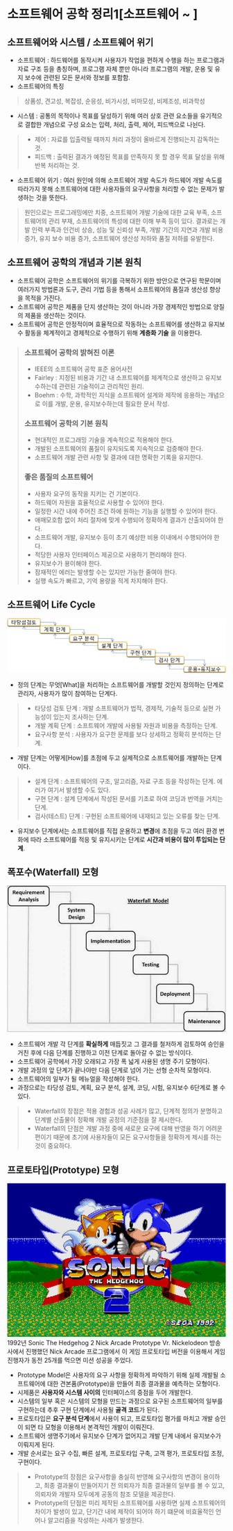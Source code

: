 # 소프트웨어 공학 정리1[소프트웨어 ~ ]
## 소프트웨어와 시스템 / 소프트웨어 위기
- 소프트웨어 : 하드웨어를 동작시켜 사용자가 작업을 편하게 수행을 하는 프로그램과 자료 구조 등을 총칭하며, 프로그램 자체 뿐만 아니라 프로그램의 개발, 운용 및 유지 보수에 관련된 모든 문서와 정보를 포함함.
- 소프트웨어의 특징
> 상품성, 견고성, 복잡성, 순응성, 비가시성, 비마모성, 비제조성, 비과학성
- 시스템 : 공통의 목적이나 목표를 달성하기 위해 여러 상호 관련 요소들을 유기적으로 결합한 개념으로 구성 요소는 입력, 처리, 출력, 제어, 피드백으로 나뉜다.
> - 제어 : 자료를 입출력될 때까지 처리 과정이 올바르게 진행되는지 감독하는 것.
> - 피드백 : 출력된 결과가 예정된 목표를 만족하지 못 할 경우 목표 달성을 위해 반복 처리하는 것.
- 소프트웨어 위기 : 여러 원인에 의해 소프트웨어 개발 속도가 하드웨어 개발 속도를 따라가지 못해 소프트웨어에 대한 사용자들의 요구사항을 처리할 수 없는 문제가 발생하는 것을 뜻한다.
> 원인으로는 프로그래밍에만 치중, 소프트웨어 개발 기술에 대한 교육 부족, 소프트웨어의 관리 부재, 소프트웨어의 특성에 대한 이해 부족 등이 있다.
> 결과로는 개발 인력 부족과 인건비 상승, 성능 및 신뢰성 부족, 개발 기간의 지연과 개발 비용 증가, 유지 보수 비용 증가, 소프트웨어 생산성 저하와 품질 저하를 유발한다.

## 소프트웨어 공학의 개념과 기본 원칙
- 소프트웨어 공학은 소프트웨어의 위기를 극복하기 위한 방안으로 연구된 학문이며 여러가지 방법론과 도구, 관리 기법 등을 통해서 소프트웨어의 품질과 생산성 향상을 목적을 가진다.
- 소프트웨어 공학은 제품을 단지 생산하는 것이 아니라 가장 경제적인 방법으로 양질의 제품을 생산하는 것이다.
- 소프트웨어 공학은 안정적이며 효율적으로 작동하는 소프트웨어를 생산하고 유지보수 활동을 체계적이고 경제적으로 수행하기 위해 **계층화 기술** 을 이용한다.

> ### 소프트웨어 공학의 밝혀진 이론
> - IEEE의 소프트웨어 공학 표준 용어사전
> - Fairley : 지정된 비용과 기간 내 소프트웨어를 체계적으로 생산하고 유지보수하는데 관련된 기술적이고 관리적인 원리.
> - Boehm : 수학, 과학적인 지식을 소프트웨어 설계와 제작에 응용하는 개념으로 이를 개발, 운용, 유지보수하는데 필요한 문서 작성.
> ### 소프트웨어 공학의 기본 원칙
> - 현대적인 프로그래밍 기술을 계속적으로 적용해야 한다.
> - 개발된 소프트웨어의 품질이 유지되도록 지속적으로 검증해야 한다.
> - 소프트웨어 개발 관련 사항 및 결과에 대한 명확한 기록을 유지한다.
> ### 좋은 품질의 소프트웨어
> - 사용자 요구의 동작을 지키는 건 기본이다.
> - 하드웨어 자원을 효율적으로 사용할 수 있어야 한다.
> - 일정한 시간 내에 주어진 조건 하에 원하는 기능을 실행할 수 있어야 한다.
> - 애매모호함 없이 처리 절차에 맞게 수행되어 정확하게 결과가 산출되어야 한다.
> - 소프트웨어 개발, 유지보수 등이 초기 예상한 비용 이내에서 수행되어야 한다.
> - 적당한 사용자 인터페이스 제공으로 사용하기 편리해야 한다.
> - 유지보수가 용이해야 한다.
> - 잠재적인 에러는 발생할 수는 있지만 가능한 줄여야 한다.
> - 실행 속도가 빠르고, 기억 용량을 적게 차지해야 한다.

## 소프트웨어 Life Cycle
![software_lifecycle](/Computer_Science_Documents/4_Software_Engineering/img/software_lifecycle.png "software_lifecycle")
- 정의 단계는 무엇[What]을 처리하는 소프트웨어를 개발할 것인지 정의하는 단계로 관리자, 사용자가 많이 참여하는 단계다.
> - 타당성 검토 단계 : 개발 소프트웨어가 법적, 경제적, 기술적 등으로 실현 가능성이 있는지 조사하는 단계.
> - 개발 계획 단계 : 소프트웨어 개발에 사용될 자원과 비용을 측정하는 단계.
> - 요구사항 분석 : 사용자가 요구한 문제를 보다 상세하고 정확히 분석하는 단계.
- 개발 단계는 어떻게[How]를 초점에 두고 실제적으로 소프트웨어를 개발하는 단계이다.
> - 설계 단계 : 소프트웨어의 구조, 알고리즘, 자료 구조 등을 작성하는 단계. 에러가 여기서 발생할 수도 있다.
> - 구현 단계 : 설계 단계에서 작성된 문서를 기초로 하여 코딩과 번역을 거치는 단계.
> - 검사(테스트) 단계 : 구현된 소프트웨어에 내재되고 있는 오류를 찾는 단계.
- 유지보수 단계에서는 소프트웨어를 직접 운용하고 **변경**에 초점을 두고 여러 환경 변화에 따라 소프트웨어를 적응 및 유지시키는 단계로 **시간과 비용이 많이 투입되는 단계**.

## 폭포수(Waterfall) 모형
![waterfall](/Computer_Science_Documents/4_Software_Engineering/img/waterfall.jpg "waterfall")
- 소프트웨어 개발 각 단계를 **확실하게** 매듭짓고 그 결과를 철저하게 검토하여 승인을 거친 후에 다음 단계를 진행하고 이전 단계로 돌아갈 수 없는 방식이다.
- 소프트웨어 공학에서 가장 오래되고 가장 폭 넓게 사용된 생명 주기 모형이다.
- 개발 과정의 앞 단계가 끝나야만 다음 단계로 넘어 가는 선형 순차적 모형이다.
- 소프트웨어의 일부가 될 메뉴얼을 작성해야 한다.
- 과정으로는 타당성 검토, 계획, 요구 분석, 설계, 코딩, 시험, 유지보수 6단계로 볼 수 있다.
> - Waterfall의 장점은 적용 경험과 성공 사례가 많고, 단계적 정의가 분명하고 단계별 산출물이 정확해 개발 공정의 기준점을 잘 제시한다.
> - Waterfall의 단점은 개발 과정 중에 새로운 요구에 대해 반영을 하기 어려운 편이기 때문에 초기에 사용자들이 모든 요구사항들을 정확하게 제시를 하는 것이 중요하다.

## 프로토타입(Prototype) 모형
![prototype](/Computer_Science_Documents/4_Software_Engineering/img/prototype.png "prototype")
1992년 Sonic The Hedgehog 2 Nick Arcade Prototype Vr. Nickelodeon 방송사에서 진행했던 Nick Arcade 프로그램에서 이 게임 프로토타입 버전을 이용해서 게임 진행자가 동전 25개를 먹으면 미션 성공을 주었다.

- Prototype Model은 사용자의 요구 사항을 정확하게 파악하기 위해 실제 개발될 소프트웨어에 대한 견본품(Prototype)을 만들어 최종 결과물을 예측하는 모형이다.
- 시제품은 **사용자와 시스템 사이의** 인터페이스의 중점을 두어 개발한다.
- 시스템의 일부 혹은 시스템의 모형을 만드는 과정으로 요구된 소프트웨어의 일부를 구현하는데 추후 구현 단계에서 사용될 **골격 코드**가 된다.
- 프로토타입은 **요구 분석 단계**에서 사용이 되고, 프로토타입 평가를 마치고 개발 승인이 되면 타 모형을 이용해서 본격적인 개발이 이뤄진다.
- 소프트웨어 생명주기에서 유지보수 단계가 없어지고 개발 단계 내에서 유지보수가 이뤄지게 된다.
- 개발 순서로는 요구 수집, 빠른 설계, 프로토타입 구축, 고객 평가, 프로토타입 조정, 구현이다.
> - Prototype의 장점은 요구사항을 충실히 반영해 요구사항의 변경이 용이하고, 최종 결과물이 만들어지기 전 의뢰자가 최종 결과물의 일부를 볼 수 있고, 의뢰자와 개발자 모두에게 공동의 참조 모델을 제공한다.
> - Prototype의 단점은 미리 제작된 소프트웨어를 사용하면 실제 소프트웨어의 차이가 발생이 있고, 단기간 내에 제작이 되어야 하기 떄문에 비효율적인 언어나 알고리즘을 작성하는 사례가 발생한다.

